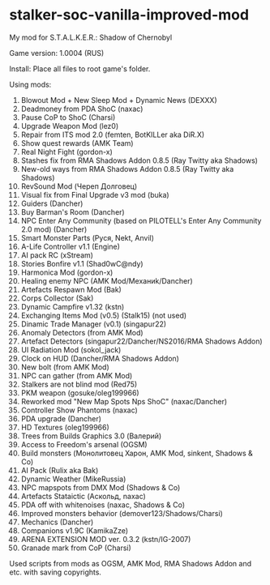 # stalker-soc-vanilla-improved-mod
My mod for S.T.A.L.K.E.R.: Shadow of Chernobyl

Game version: 1.0004 (RUS)

Install: Place all files to root game's folder.

Using mods:
1. Blowout Mod + New Sleep Mod + Dynamic News (DEXXX)
2. Deadmoney from PDA ShoC (naxac)
3. Pause CoP to ShoC (Charsi)
4. Upgrade Weapon Mod (lez0)
5. Repair from ITS mod 2.0 (femten, BotKILLer aka DiR.X)
6. Show quest rewards (AMK Team)
7. Real Night Fight (gordon-x)
8. Stashes fix from RMA Shadows Addon 0.8.5 (Ray Twitty aka Shadows)
9. New-old ways from RMA Shadows Addon 0.8.5 (Ray Twitty aka Shadows)
10. RevSound Mod (Череп Долговец)
11. Visual fix from Final Upgrade v3 mod (buka)
12. Guiders (Dancher) 
13. Buy Barman's Room (Dancher)
14. NPC Enter Any Community (based on PILOTELL's Enter Any Community 2.0 mod) (Dancher)
15. Smart Monster Parts (Руся, Nekt, Anvil)
16. A-Life Controller v1.1 (Engine)
17. AI pack RC (xStream)
18. Stories Bonfire v1.1 (Shad0wC@ndy)
19. Harmonica Mod (gordon-x)
20. Healing enemy NPC (AMK Mod/Механиk/Dancher)
21. Artefacts Respawn Mod (Bak)
22. Corps Collector (Sak)
23. Dynamic Campfire v1.32 (kstn)
24. Exchanging Items Mod (v0.5) (Stalk15) (not used)
25. Dinamic Trade Manager (v0.1) (singapur22)
26. Anomaly Detectors (from AMK Mod)
27. Artefact Detectors (singapur22/Dancher/NS2016/RMA Shadows Addon)
28. UI Radiation Mod (sokol_jack)
29. Clock on HUD (Dancher/RMA Shadows Addon)
30. New bolt (from AMK Mod)
31. NPC can gather (from AMK Mod)
32. Stalkers are not blind mod (Red75)
33. PKM weapon (gosuke/oleg199966)
34. Reworked mod "New Map Spots Nps ShoC" (naxac/Dancher) 
35. Controller Show Phantoms (naxac)
36. PDA upgrade (Dancher) 
37. HD Textures (oleg199966)
38. Trees from Builds Graphics 3.0 (Валерий)
39. Access to Freedom's arsenal (OGSM)   
40. Build monsters (Монолитовец Харон, AMK Mod, sinkent, Shadows & Co)
41. AI Pack (Rulix aka Bak)
42. Dynamic Weather (MikeRussia)   
43. NPC mapspots from DMX Mod (Shadows & Co)    
44. Artefacts Stataictic (Аскольд, naxac)    
45. PDA off with whitenoises (naxac, Shadows & Co)
46. Improved monsters behavior (demover123/Shadows/Charsi)
47. Mechanics (Dancher)
48. Companions v1.9C (KamikaZze)
49. ARENA EXTENSION MOD ver. 0.3.2 (kstn/IG-2007)
50. Granade mark from CoP (Charsi)

Used scripts from mods as OGSM, AMK Mod, RMA Shadows Addon and etc. with saving copyrights.
